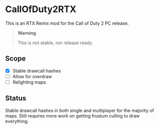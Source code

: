 # CallOfDuty2RTX
This is an RTX Remix mod for the Call of Duty 2 PC release. 

> **Warning**
> 
> This is not stable, nor release ready.

## Scope
- [x] Stable drawcall hashes
- [ ] Allow for overdraw
- [ ] Relighting maps

## Status
Stable drawcall hashes in both single and multiplayer for the majority of maps. Still requires more work on getting frustum culling to draw everything.
